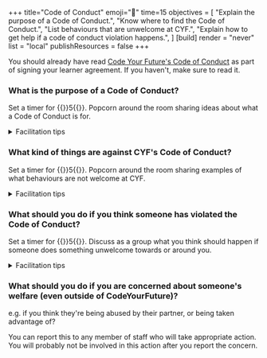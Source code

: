 +++
title="Code of Conduct"
emoji="🫶"
time=15
objectives = [
  "Explain the purpose of a Code of Conduct.",
  "Know where to find the Code of Conduct.",
  "List behaviours that are unwelcome at CYF.",
  "Explain how to get help if a code of conduct violation happens.",
]
[build]
  render = "never"
  list = "local"
  publishResources = false
+++

You should already have read [Code Your Future's Code of Conduct](https://codeyourfuture.io/about/code-of-conduct/) as part of signing your learner agreement. If you haven't, make sure to read it.

### What is the purpose of a Code of Conduct?

Set a timer for {{<timer>}}5{{</timer>}}. Popcorn around the room sharing ideas about what a Code of Conduct is for.

<details>

<summary>Facilitation tips</summary>

Some key things to aim for:

* Making sure people feel comfortable and welcome.
* Making clear what is/isn't appropriate.
* Helping people to learn and improve themselves.
* Stopping smaller problems from becoming big problems.

</details>

### What kind of things are against CYF's Code of Conduct?

Set a timer for {{<timer>}}5{{</timer>}}. Popcorn around the room sharing examples of what behaviours are not welcome at CYF.

<details>

<summary>Facilitation tips</summary>

Some key things to aim for:

* It's important people can say no, and that's respected.
* Different people have different expectations and boundaries.
* If you're not comfortable, or not sure, it's probably a problem.
* Anyone is capable of violating the Code of Conduct - trainees, volunteers, or staff.

</details>

### What should you do if you think someone has violated the Code of Conduct?

Set a timer for {{<timer>}}5{{</timer>}}. Discuss as a group what you think should happen if someone does something unwelcome towards or around you.

<details>

<summary>Facilitation tips</summary>

There isn't one good answer here. Different people will have different views.

If in doubt, anyone can (and should) report things to any member of staff. And if there isn't a response within a week, email cs@codeyourfuture.io.

But we're a community, and a lot of less severe things can be dealt with a good faith conversation between adults.
</details>

### What should you do if you are concerned about someone's welfare (even outside of CodeYourFuture)?

e.g. if you think they're being abused by their partner, or being taken advantage of?

You can report this to any member of staff who will take appropriate action. You will probably not be involved in this action after you report the concern.
